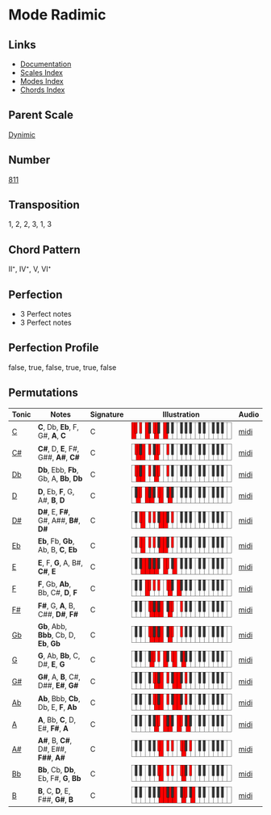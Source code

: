 # Mode Radimic

## Links

- [Documentation](README.md)
- [Scales Index](Scales.md)
- [Modes Index](Modes.md)
- [Chords Index](Chords.md)

## Parent Scale

[Dynimic](ScaleDynimic.md)

## Number

[811](https://ianring.com/musictheory/scales/811)

## Transposition

1, 2, 2, 3, 1, 3

## Chord Pattern

II⁺, IV⁺, V, VI⁺

## Perfection

- 3 Perfect notes
- 3 Perfect notes

## Perfection Profile

false, true, false, true, true, false

## Permutations

| Tonic | Notes | Signature | Illustration | Audio |
|-------|-------|-----------|--------------|-------|
| [C](ModeCNaturalRadimic.md) | **C**, Db, **Eb**, F, G#, **A**, **C** | C | ![CNaturalRadimic](ModeCNaturalRadimic.png) | [midi](https://github.com/edipermadi/music/blob/main/docs/ModeCNaturalRadimic.mid?raw=true) |
| [C#](ModeCSharpRadimic.md) | **C#**, D, **E**, F#, G##, **A#**, **C#** | C | ![CSharpRadimic](ModeCSharpRadimic.png) | [midi](https://github.com/edipermadi/music/blob/main/docs/ModeCSharpRadimic.mid?raw=true) |
| [Db](ModeDFlatRadimic.md) | **Db**, Ebb, **Fb**, Gb, A, **Bb**, **Db** | C | ![DFlatRadimic](ModeDFlatRadimic.png) | [midi](https://github.com/edipermadi/music/blob/main/docs/ModeDFlatRadimic.mid?raw=true) |
| [D](ModeDNaturalRadimic.md) | **D**, Eb, **F**, G, A#, **B**, **D** | C | ![DNaturalRadimic](ModeDNaturalRadimic.png) | [midi](https://github.com/edipermadi/music/blob/main/docs/ModeDNaturalRadimic.mid?raw=true) |
| [D#](ModeDSharpRadimic.md) | **D#**, E, **F#**, G#, A##, **B#**, **D#** | C | ![DSharpRadimic](ModeDSharpRadimic.png) | [midi](https://github.com/edipermadi/music/blob/main/docs/ModeDSharpRadimic.mid?raw=true) |
| [Eb](ModeEFlatRadimic.md) | **Eb**, Fb, **Gb**, Ab, B, **C**, **Eb** | C | ![EFlatRadimic](ModeEFlatRadimic.png) | [midi](https://github.com/edipermadi/music/blob/main/docs/ModeEFlatRadimic.mid?raw=true) |
| [E](ModeENaturalRadimic.md) | **E**, F, **G**, A, B#, **C#**, **E** | C | ![ENaturalRadimic](ModeENaturalRadimic.png) | [midi](https://github.com/edipermadi/music/blob/main/docs/ModeENaturalRadimic.mid?raw=true) |
| [F](ModeFNaturalRadimic.md) | **F**, Gb, **Ab**, Bb, C#, **D**, **F** | C | ![FNaturalRadimic](ModeFNaturalRadimic.png) | [midi](https://github.com/edipermadi/music/blob/main/docs/ModeFNaturalRadimic.mid?raw=true) |
| [F#](ModeFSharpRadimic.md) | **F#**, G, **A**, B, C##, **D#**, **F#** | C | ![FSharpRadimic](ModeFSharpRadimic.png) | [midi](https://github.com/edipermadi/music/blob/main/docs/ModeFSharpRadimic.mid?raw=true) |
| [Gb](ModeGFlatRadimic.md) | **Gb**, Abb, **Bbb**, Cb, D, **Eb**, **Gb** | C | ![GFlatRadimic](ModeGFlatRadimic.png) | [midi](https://github.com/edipermadi/music/blob/main/docs/ModeGFlatRadimic.mid?raw=true) |
| [G](ModeGNaturalRadimic.md) | **G**, Ab, **Bb**, C, D#, **E**, **G** | C | ![GNaturalRadimic](ModeGNaturalRadimic.png) | [midi](https://github.com/edipermadi/music/blob/main/docs/ModeGNaturalRadimic.mid?raw=true) |
| [G#](ModeGSharpRadimic.md) | **G#**, A, **B**, C#, D##, **E#**, **G#** | C | ![GSharpRadimic](ModeGSharpRadimic.png) | [midi](https://github.com/edipermadi/music/blob/main/docs/ModeGSharpRadimic.mid?raw=true) |
| [Ab](ModeAFlatRadimic.md) | **Ab**, Bbb, **Cb**, Db, E, **F**, **Ab** | C | ![AFlatRadimic](ModeAFlatRadimic.png) | [midi](https://github.com/edipermadi/music/blob/main/docs/ModeAFlatRadimic.mid?raw=true) |
| [A](ModeANaturalRadimic.md) | **A**, Bb, **C**, D, E#, **F#**, **A** | C | ![ANaturalRadimic](ModeANaturalRadimic.png) | [midi](https://github.com/edipermadi/music/blob/main/docs/ModeANaturalRadimic.mid?raw=true) |
| [A#](ModeASharpRadimic.md) | **A#**, B, **C#**, D#, E##, **F##**, **A#** | C | ![ASharpRadimic](ModeASharpRadimic.png) | [midi](https://github.com/edipermadi/music/blob/main/docs/ModeASharpRadimic.mid?raw=true) |
| [Bb](ModeBFlatRadimic.md) | **Bb**, Cb, **Db**, Eb, F#, **G**, **Bb** | C | ![BFlatRadimic](ModeBFlatRadimic.png) | [midi](https://github.com/edipermadi/music/blob/main/docs/ModeBFlatRadimic.mid?raw=true) |
| [B](ModeBNaturalRadimic.md) | **B**, C, **D**, E, F##, **G#**, **B** | C | ![BNaturalRadimic](ModeBNaturalRadimic.png) | [midi](https://github.com/edipermadi/music/blob/main/docs/ModeBNaturalRadimic.mid?raw=true) |
